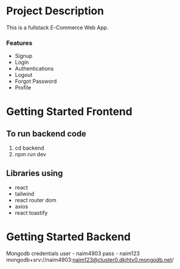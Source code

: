 # Project Description

This is a fullstack E-Commerce Web App.

### Features

- Signup
- Login
- Authentications
- Logout
- Forgot Password
- Profile

# Getting Started Frontend

## To run backend code

1. cd backend
2. npm run dev

## Libraries using

- react
- tailwind
- react router dom
- axios
- react toastify

# Getting Started Backend

Mongodb credentials
user - naim4903 pass - naim123
mongodb+srv://naim4903:naim123@cluster0.dkjhtv0.mongodb.net/
